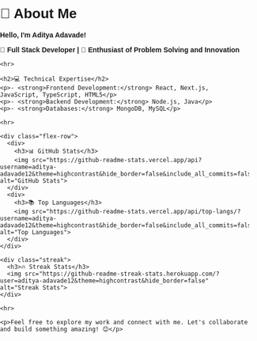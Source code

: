 <!DOCTYPE html>
<html lang="en">
<head>
  <meta charset="UTF-8">
  <meta name="viewport" content="width=device-width, initial-scale=1.0">
  <title>Aditya Adavade's Portfolio</title>
  <style>
    /* Basic reset */
    body, html {
      margin: 0;
      padding: 0;
      font-family: Arial, sans-serif;
    }

    .container {
      width: 90%;
      margin: 0 auto;
      padding: 20px;
    }

    .tech-stack {
      margin-bottom: 30px;
    }

    .flex-row {
      display: flex;
      justify-content: space-between;
      gap: 20px;
      margin-bottom: 30px;
    }

    .flex-row img {
      width: 30%;
    }

    .streak {
      width: 100%;
      margin-top: 30px;
    }
  </style>
</head>
<body>

  <div class="container">
    <h1>🌟 About Me</h1>
    <p><strong>Hello, I'm Aditya Adavade!</strong></p>
    <p>🚀 <strong>Full Stack Developer | 🎯 Enthusiast of Problem Solving and Innovation</strong></p>

    <hr>

    <h2>💻 Technical Expertise</h2>
    <p>- <strong>Frontend Development:</strong> React, Next.js, JavaScript, TypeScript, HTML5</p>
    <p>- <strong>Backend Development:</strong> Node.js, Java</p>
    <p>- <strong>Databases:</strong> MongoDB, MySQL</p>

    <hr>

    <div class="flex-row">
      <div>
        <h3>📊 GitHub Stats</h3>
        <img src="https://github-readme-stats.vercel.app/api?username=aditya-adavade12&theme=highcontrast&hide_border=false&include_all_commits=false&count_private=false" alt="GitHub Stats">
      </div>
      <div>
        <h3>📚 Top Languages</h3>
        <img src="https://github-readme-stats.vercel.app/api/top-langs/?username=aditya-adavade12&theme=highcontrast&hide_border=false&include_all_commits=false&count_private=false&layout=compact" alt="Top Languages">
      </div>
    </div>

    <div class="streak">
      <h3>🔥 Streak Stats</h3>
      <img src="https://github-readme-streak-stats.herokuapp.com/?user=aditya-adavade12&theme=highcontrast&hide_border=false" alt="Streak Stats">
    </div>

    <hr>

    <p>Feel free to explore my work and connect with me. Let's collaborate and build something amazing! 😊</p>
  </div>

</body>
</html>
